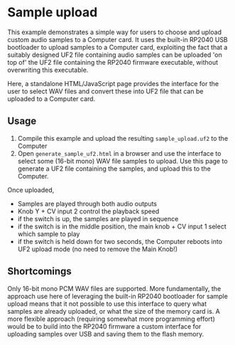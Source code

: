 # Sample upload

This example demonstrates a simple way for users to choose and upload custom audio samples to a Computer card. It uses the built-in RP2040 USB bootloader to upload samples to a Computer card, exploiting the fact that a suitably designed UF2 file containing audio samples can be uploaded 'on top of' the UF2 file containing the RP2040 firmware executable, without overwriting this executable. 

Here, a standalone HTML/JavaScript page provides the interface for the user to select WAV files and convert these into UF2 file that can be uploaded to a Computer card.


## Usage
1. Compile this example and upload the resulting `sample_upload.uf2` to the Computer
2. Open `generate_sample_uf2.html` in a browser and use the interface to select some (16-bit mono) WAV file samples to upload. Use this page to generate a UF2 file containing the samples, and upload this to the Computer.

Once uploaded,
* Samples are played through both audio outputs
* Knob Y + CV input 2 control the playback speed
* if the switch is up, the samples are played in sequence
* if the switch is in the middle position, the main knob + CV input 1 select which sample to play
* if the switch is held down for two seconds, the Computer reboots into UF2 upload mode (no need to remove the Main Knob!)


## Shortcomings
Only 16-bit mono PCM WAV files are supported. More fundamentally, the approach use here of leveraging the built-in RP2040 bootloader for sample upload means that it not possible to use this interface to query what samples are already uploaded, or what the size of the memory card is. A more flexible approach (requiring somewhat more programming effort) would be to build into the RP2040 firmware a custom interface for uploading samples over USB and saving them to the flash memory.

